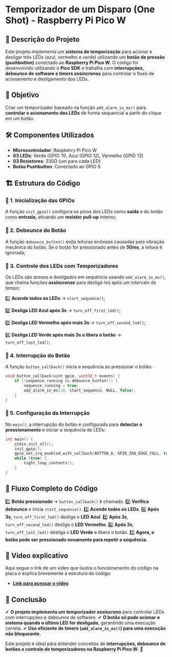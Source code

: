 # Temporizador de um Disparo (One Shot) - Raspberry Pi Pico W

## 📌 Descrição do Projeto
Este projeto implementa um **sistema de temporização** para acionar e desligar três LEDs (azul, vermelho e verde) utilizando um **botão de pressão (pushbutton)** conectado ao **Raspberry Pi Pico W**. O código foi desenvolvido utilizando o **Pico SDK** e trabalha com **interrupções, debounce de software e timers assíncronos** para controlar o fluxo de acionamento e desligamento dos LEDs.

## 🎯 Objetivo
Criar um temporizador baseado na função `add_alarm_in_ms()` para **controlar o acionamento dos LEDs** de forma sequencial a partir do clique em um botão.

## 🛠 Componentes Utilizados
- **Microcontrolador**: Raspberry Pi Pico W
- **03 LEDs**: Verde (GPIO 11), Azul (GPIO 12), Vermelho (GPIO 13)
- **03 Resistores**: 330Ω (um para cada LED)
- **Botão Pushbutton**: Conectado ao GPIO 5

## 🏗 Estrutura do Código

### 🔹 1. Inicialização das GPIOs
A função `init_gpio()` configura os pinos dos LEDs como **saída** e do botão como **entrada**, ativando um **resistor pull-up** interno;

### 🔹 2. Debounce do Botão
A função `debounce_button()` evita leituras errôneas causadas pela vibração mecânica do botão.
Se o botão for pressionado antes de **50ms**, a leitura é ignorada;

### 🔹 3. Controle dos LEDs com Temporizadores
Os LEDs são acesos e desligados em sequência usando `add_alarm_in_ms()`, que chama funções **assíncronas** para desligá-los após um intervalo de tempo:

1️⃣ **Acende todos os LEDs** → `start_sequence()`;

2️⃣ **Desliga LED Azul após 3s** → `turn_off_first_led()`;

3️⃣ **Desliga LED Vermelho após mais 3s** → `turn_off_second_led()`;

4️⃣ **Desliga LED Verde após mais 3s e libera o botão** → `turn_off_last_led()`;

### 🔹 4. Interrupção do Botão
A função `button_callback()` inicia a sequência ao pressionar o botão:
```c
void button_callback(uint gpio, uint32_t events) {
    if (!sequence_running && debounce_button()) {
        sequence_running = true;
        add_alarm_in_ms(10, start_sequence, NULL, false);
    }
}
```

### 🔹 5. Configuração da Interrupção
No `main()`, a interrupção do botão é configurada para **detectar o pressionamento** e iniciar a sequência de LEDs:
```c
int main() {
    stdio_init_all();
    init_gpio();
    gpio_set_irq_enabled_with_callback(BUTTON_A, GPIO_IRQ_EDGE_FALL, true, &button_callback);
    while (true) {
        tight_loop_contents();
    }
}
```

## 🔄 Fluxo Completo do Código
1️⃣ **Botão pressionado** → `button_callback()` é chamado.
2️⃣ **Verifica debounce** e inicia `start_sequence()`.
3️⃣ **Acende todos os LEDs**.
4️⃣ **Após 3s**, `turn_off_first_led()` desliga o **LED Azul**.
5️⃣ **Após 3s**, `turn_off_second_led()` desliga o **LED Vermelho**.
6️⃣ **Após 3s**, `turn_off_last_led()` desliga o **LED Verde** e libera o botão.
7️⃣ **Agora, o botão pode ser pressionado novamente para repetir a sequência.**

## 🎥 Vídeo explicativo
Aqui segue o link de um vídeo que ilustra o funcionamento do código na placa e explica brevemente a estrutura do código:

- **[Link para acessar o vídeo](https://drive.google.com/file/d/1UFzD7G1h8zX7dzQXiKYzgtq9-8yzOVQW)**

## 📌 Conclusão
✔ **O projeto implementa um temporizador assíncrono** para controlar LEDs com interrupções e debounce de software.
✔ **O botão só pode acionar o sistema quando o último LED for desligado**, garantindo uma execução correta.
✔ **Uso eficiente de timers (`add_alarm_in_ms()`) para uma execução não bloqueante.**

Este projeto é ideal para entender conceitos de **interrupções, debounce de botões e controle de temporizadores no Raspberry Pi Pico W**. 🚀